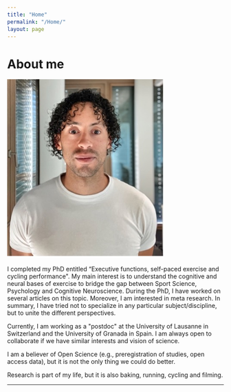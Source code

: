 ```yaml
---
title: "Home"
permalink: "/Home/"
layout: page
---
```


# About me
![Prile](assets/Profile.jpg)

I completed my PhD entitled “Executive functions, self-paced exercise and cycling performance". My main interest is to understand the cognitive and neural bases of exercise to bridge the gap between Sport Science, Psychology and Cognitive Neuroscience. During the PhD, I have worked on several articles on this topic. Moreover, I am interested in meta research.  In summary, I have tried not to specialize in any particular subject/discipline, but to unite the different perspectives.

Currently,  I am working as a "postdoc" at the University of Lausanne in Switzerland and the University of Granada in Spain. I am always open to collaborate if we have similar interests and vision of science.

I am a believer of Open Science (e.g., preregistration of studies, open access data), but it is not the only thing we could do better. 

Research is part of my life, but it is also baking, running, cycling and filming.


---

